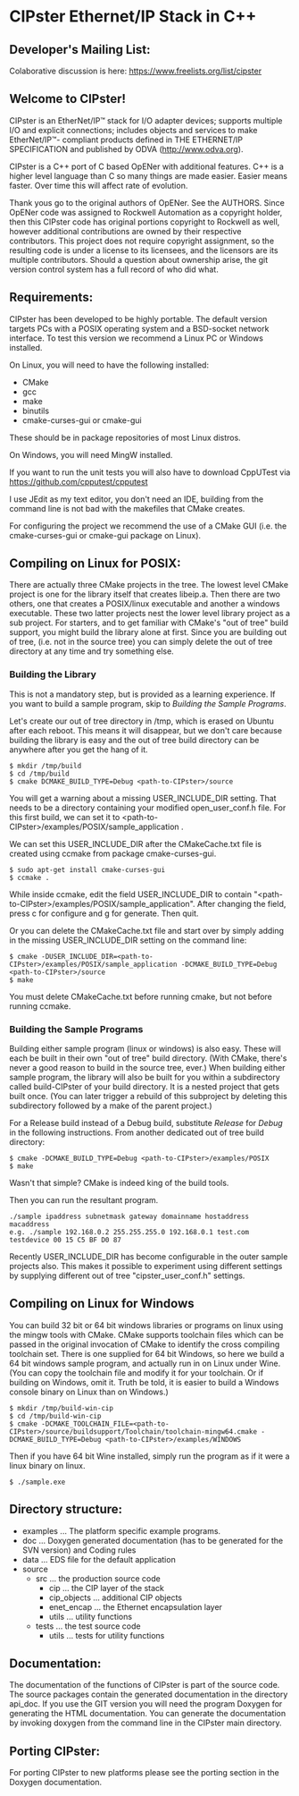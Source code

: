 # CIPster Ethernet/IP Stack in C++

## Developer's Mailing List:

Colaborative discussion is here: https://www.freelists.org/list/cipster


## Welcome to CIPster!

CIPster is an EtherNet/IP&trade; stack for I/O adapter devices; supports multiple
I/O and explicit connections; includes objects and services to make EtherNet/IP&trade;-
compliant products defined in THE ETHERNET/IP SPECIFICATION and published by
ODVA (http://www.odva.org).

CIPster is a C++ port of C based OpENer with additional features. C++ is a
higher level language than C so many things are made easier. Easier means
faster.  Over time this will affect rate of evolution.

Thank yous go to the original authors of OpENer. See the AUTHORS. Since OpENer
code was assigned to Rockwell Automation as a copyright holder, then this
CIPster code has original portions copyright to Rockwell as well, however
additional contributions are owned by their respective contributors. This
project does not require copyright assignment, so the resulting code is under
a license to its licensees, and the licensors are its multiple contributors.
Should a question about ownership arise, the git version control system has a
full record of who did what.

## Requirements:

CIPster has been developed to be highly portable. The default version targets PCs
with a POSIX operating system and a BSD-socket network interface. To test this
version we recommend a Linux PC or Windows installed.

On Linux, you will need to have the following installed:

* CMake
* gcc
* make
* binutils
* cmake-curses-gui or cmake-gui

These should be in package repositories of most Linux distros.

On Windows, you will need MingW installed.

If you want to run the unit tests you will also have to download CppUTest via
https://github.com/cpputest/cpputest

I use JEdit as my text editor, you don't need an IDE, building from the command
line is not bad with the makefiles that CMake creates.

For configuring the project we recommend the use of a CMake GUI (i.e. the
cmake-curses-gui or cmake-gui package on Linux).

## Compiling on Linux for POSIX:

There are actually three CMake projects in the tree. The lowest level CMake
project is one for the library itself that creates libeip.a. Then there are two
others, one that creates a POSIX/linux executable and another a windows
executable. These two latter projects nest the lower level library project as a
sub project. For starters, and to get familiar with CMake's "out of tree" build
support, you might build the library alone at first. Since you are building out
of tree, (i.e. not in the source tree) you can simply delete the out of tree
directory at any time and try something else.

### Building the Library

This is not a mandatory step, but is provided as a learning experience.  If you
want to build a sample program, skip to *Building the Sample Programs*.

Let's create our out of tree directory in /tmp, which is erased on Ubuntu
after each reboot.  This means it will disappear, but we don't care because
building the library is easy and the out of tree build directory can be anywhere
after you get the hang of it.

    $ mkdir /tmp/build
    $ cd /tmp/build
    $ cmake DCMAKE_BUILD_TYPE=Debug <path-to-CIPster>/source

You will get a warning about a missing USER_INCLUDE_DIR setting.  That needs
to be a directory containing your modified open_user_conf.h file.  For this
first build, we can set it to &lt;path-to-CIPster&gt;/examples/POSIX/sample_application .

We can set this USER_INCLUDE_DIR after the CMakeCache.txt file is created
using ccmake from package cmake-curses-gui.

    $ sudo apt-get install cmake-curses-gui
    $ ccmake .

While inside ccmake, edit the field USER_INCLUDE_DIR to contain
"&lt;path-to-CIPster&gt;/examples/POSIX/sample_application". After changing the
field, press c for configure and g for generate.  Then quit.

Or you can delete the CMakeCache.txt file and start over by simply adding in the
missing USER_INCLUDE_DIR setting on the command line:

    $ cmake -DUSER_INCLUDE_DIR=<path-to-CIPster>/examples/POSIX/sample_application -DCMAKE_BUILD_TYPE=Debug <path-to-CIPster>/source
    $ make

You must delete CMakeCache.txt before running cmake, but not before running ccmake.

### Building the Sample Programs

Building either sample program (linux or windows) is also easy. These will each
be built in their own "out of tree" build directory. (With CMake, there's never
a good reason to build in the source tree, ever.) When building either sample
program, the library will also be built for you within a subdirectory called
build-CIPster of your build directory. It is a nested project that gets built
once. (You can later trigger a rebuild of this subproject by deleting this
subdirectory followed by a make of the parent project.)

For a Release build instead of a Debug build, substitute *Release* for *Debug* in
the following instructions. From another dedicated out of tree build directory:

    $ cmake -DCMAKE_BUILD_TYPE=Debug <path-to-CIPster>/examples/POSIX
    $ make

Wasn't that simple?  CMake is indeed king of the build tools.

Then you can run the resultant program.

    ./sample ipaddress subnetmask gateway domainname hostaddress macaddress
    e.g. ./sample 192.168.0.2 255.255.255.0 192.168.0.1 test.com testdevice 00 15 C5 BF D0 87

Recently USER_INCLUDE_DIR has become configurable in the outer sample projects also.
This makes it possible to experiment using different settings by supplying different
out of tree "cipster_user_conf.h" settings.

## Compiling on Linux for Windows

You can build 32 bit or 64 bit windows libraries or programs on linux using the
mingw tools with CMake. CMake supports toolchain files which can be passed in
the original invocation of CMake to identify the cross compiling toolchain set.
There is one supplied for 64 bit Windows, so here we build a 64 bit windows
sample program, and actually run in on Linux under Wine. (You can copy the
toolchain file and modify it for your toolchain. Or if building on Windows, omit
it. Truth be told, it is easier to build a Windows console binary on Linux than
on Windows.)

    $ mkdir /tmp/build-win-cip
    $ cd /tmp/build-win-cip
    $ cmake -DCMAKE_TOOLCHAIN_FILE=<path-to-CIPster>/source/buildsupport/Toolchain/toolchain-mingw64.cmake -DCMAKE_BUILD_TYPE=Debug <path-to-CIPster>/examples/WINDOWS

Then if you have 64 bit Wine installed, simply run the program as if it were a linux binary on linux.

    $ ./sample.exe


Directory structure:
--------------------
- examples ...  The platform specific example programs.
- doc ...  Doxygen generated documentation (has to be generated for the SVN version) and Coding rules
- data ... EDS file for the default application
- source
    - src ... the production source code
        - cip ... the CIP layer of the stack
        - cip_objects ... additional CIP objects
        - enet_encap ... the Ethernet encapsulation layer
        - utils ... utility functions
    - tests ... the test source code
        - utils ... tests for utility functions

Documentation:
--------------
The documentation of the functions of CIPster is part of the source code. The source
packages contain the generated documentation in the directory api_doc. If you
use the GIT version you will need the program Doxygen for generating the HTML
documentation. You can generate the documentation by invoking doxygen from the
command line in the CIPster main directory.

Porting CIPster:
---------------
For porting CIPster to new platforms please see the porting section in the
Doxygen documentation.

